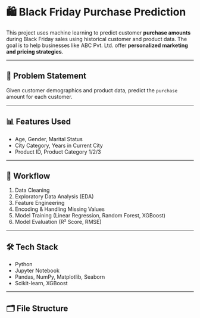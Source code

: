 # 🛍️ Black Friday Purchase Prediction

This project uses machine learning to predict customer **purchase amounts** during Black Friday sales using historical customer and product data. The goal is to help businesses like ABC Pvt. Ltd. offer **personalized marketing and pricing strategies**.

---

## 📌 Problem Statement

Given customer demographics and product data, predict the `purchase` amount for each customer.

---

## 📊 Features Used

- Age, Gender, Marital Status  
- City Category, Years in Current City  
- Product ID, Product Category 1/2/3

---

## 🧠 Workflow

1. Data Cleaning  
2. Exploratory Data Analysis (EDA)  
3. Feature Engineering  
4. Encoding & Handling Missing Values  
5. Model Training (Linear Regression, Random Forest, XGBoost)  
6. Model Evaluation (R² Score, RMSE)

---

## 🛠️ Tech Stack

- Python  
- Jupyter Notebook  
- Pandas, NumPy, Matplotlib, Seaborn  
- Scikit-learn, XGBoost

---

## 🗂️ File Structure

